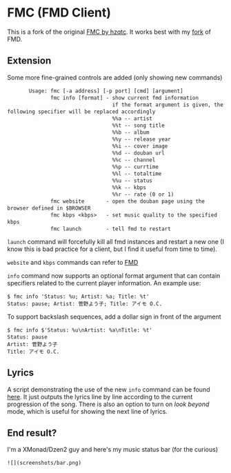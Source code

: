 # FMC (FMD Client)

This is a fork of the original [FMC by hzqtc](https://github.com/hzqtc/fmc). It works best with my [fork](https://github.com/lynnard/fmd) of FMD.

## Extension 

Some more fine-grained controls are added (only showing new commands)

           Usage: fmc [-a address] [-p port] [cmd] [argument]
                  fmc info [format] - show current fmd information
                                      if the format argument is given, the following specifier will be replaced accordingly
                                      %%a -- artist 
                                      %%t -- song title 
                                      %%b -- album 
                                      %%y -- release year 
                                      %%i -- cover image 
                                      %%d -- douban url 
                                      %%c -- channel 
                                      %%p -- currtime 
                                      %%l -- totaltime 
                                      %%u -- status 
                                      %%k -- kbps 
                                      %%r -- rate (0 or 1) 
                  fmc website       - open the douban page using the browser defined in $BROWSER
                  fmc kbps <kbps>   - set music quality to the specified kbps
                  fmc launch        - tell fmd to restart


`launch` command will forcefully kill all fmd instances and restart a new one (I know this is bad practice for a client, but I find it useful from time to time). 

`website` and `kbps` commands can refer to [FMD](https://github.com/lynnard/fmd)

`info` command now supports an optional format argument that can contain specifiers related to the current player information. An example use:

    $ fmc info 'Status: %u; Artist: %a; Title: %t'
    Status: pause; Artist: 菅野よう子; Title: アイモ O.C.

To support backslash sequences, add a dollar sign in front of the argument

    $ fmc info $'Status: %u\nArtist: %a\nTitle: %t'
    Status: pause
    Artist: 菅野よう子
    Title: アイモ O.C.

## Lyrics

A script demonstrating the use of the new `info` command can be found [here](fmclrc). It just outputs the lyrics line by line according to the current progression of the song. There is also an option to turn on *look beyond* mode, which is useful for showing the next line of lyrics.

## End result?

I'm a XMonad/Dzen2 guy and here's my music status bar (for the curious)

    ![](screenshots/bar.png)
